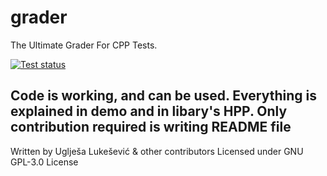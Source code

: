 # grader
The Ultimate Grader For CPP Tests.

[![Test status](https://github.com/ukicomputers/grader/actions/workflows/test.yml/badge.svg)](https://github.com/ukicomputers/grader/actions/workflows/test.yml)

## Code is working, and can be used. Everything is explained in demo and in libary's HPP. Only contribution required is writing README file

Written by Uglješa Lukešević & other contributors
Licensed under GNU GPL-3.0 License